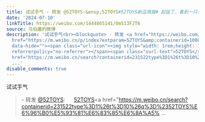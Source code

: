 ```yaml
---
title: 试试手气 - 转发 @52TOYS:&ensp;52TOYS#52TOYS新品情报# 起猛了，看到一只手走来走去！[doge]转+关+评，抽6位小宝送奇奇怪怪手一只[礼物]在意想不到的角落，总会...
date: '2024-07-10'
linkTitle: https://weibo.com/1444865141/OmS13FJT6
source: 马伯庸的微博
description: '试试手气<br><blockquote> - 转发 <a href="https://weibo.com/5537333601" target="_blank">@52TOYS</a>: <a
  href="https://m.weibo.cn/p/index?extparam=52TOYS&amp;containerid=100808551476dfb2a29b5da5144b44393b67e7"
  data-hide=""><span class="url-icon"><img style="width: 1rem;height: 1rem" src="https://n.sinaimg.cn/photo/5213b46e/20180926/timeline_card_small_super_default.png"
  referrerpolicy="no-referrer"></span><span class="surl-text">52TOYS</span></a><a
  href="https://m.weibo.cn/search?containerid=231522type%3D1%26t%3D10%26q%3D%2352TOYS%E6%96%B0%E5%93%81%E6%83%85%E6%8A%A5%
  ...'
disable_comments: true
---
```

试试手气<br><blockquote> - 转发 <a href="https://weibo.com/5537333601" target="_blank">@52TOYS</a>: <a href="https://m.weibo.cn/p/index?extparam=52TOYS&amp;containerid=100808551476dfb2a29b5da5144b44393b67e7" data-hide=""><span class="url-icon"><img style="width: 1rem;height: 1rem" src="https://n.sinaimg.cn/photo/5213b46e/20180926/timeline_card_small_super_default.png" referrerpolicy="no-referrer"></span><span class="surl-text">52TOYS</span></a><a href="https://m.weibo.cn/search?containerid=231522type%3D1%26t%3D10%26q%3D%2352TOYS%E6%96%B0%E5%93%81%E6%83%85%E6%8A%A5% ...